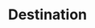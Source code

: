 ---
content-type: "embed-object"
endpoint: "destinations"

title: "Destination"
description: "Destinations are the data warehouses into which Stitch writes data."
endpoint-url: "/destinations"
version: "3"

object-attributes:
  - name: "id"
    type: "integer"
    description: "A unique identifier for this destination."

  - name: "connection"
    type: "destination form properties object"
    url: "{{ page.anchors.form-properties.destination-forms.section }}"
    description: |
      Parameters for connecting to the destination, excluding any sensitive credentials.

      The parameters must adhere to the `type` of destination.

  - name: "created_at"
    type: "timestamp"
    description: "The time at which the destination object was created."

  - name: "last_check"
    type: "connection check object"
    url: "{{ page.anchors.data-structures.connection-checks }}"
    description: "The status and results of the most recent check run for this destination connection."

  - name: "type"
    type: "string"
    description: |
      The destination type. Must be one of: 

      - `redshift`
      - `postgres`
      - `snowflake`

  - name: "updated_at"
    type: "timestamp"
    description: "The time at which the destination object was last updated."
---